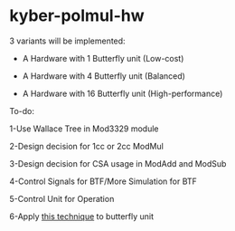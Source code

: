 # kyber-polmul-hw

3 variants will be implemented:
* A Hardware with 1 Butterfly unit (Low-cost)

* A Hardware with 4 Butterfly unit (Balanced)

* A Hardware with 16 Butterfly unit (High-performance)

To-do:

1-Use Wallace Tree in Mod3329 module

2-Design decision for 1cc or 2cc ModMul

3-Design decision for CSA usage in ModAdd and ModSub

4-Control Signals for BTF/More Simulation for BTF

5-Control Unit for Operation

6-Apply <a href="https://tches.iacr.org/index.php/TCHES/article/view/8544">this technique</a> to butterfly unit
